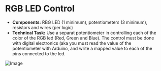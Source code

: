 # RGB LED Control

- **Components:** RBG LED (1  minimum), potentiometers (3  minimum), resistors and wires (per logic)
- **Technical Task:** Use a separat potentiometer in controlling each of the color of the RGB led (Red, Green and Blue). The control must be done with digital electronics (aka you must read the value of the potentiometer with Arduino, and write a mapped value to each of the pins connected to the led.

![Image](LaboratoryHomeworks/Homework1/20221023_161617.jpg)
